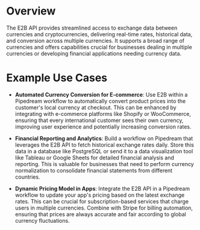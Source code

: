 # Overview

The E2B API provides streamlined access to exchange data between currencies and cryptocurrencies, delivering real-time rates, historical data, and conversion across multiple currencies. It supports a broad range of currencies and offers capabilities crucial for businesses dealing in multiple currencies or developing financial applications needing currency data.

# Example Use Cases

- **Automated Currency Conversion for E-commerce**: Use E2B within a Pipedream workflow to automatically convert product prices into the customer's local currency at checkout. This can be enhanced by integrating with e-commerce platforms like Shopify or WooCommerce, ensuring that every international customer sees their own currency, improving user experience and potentially increasing conversion rates.

- **Financial Reporting and Analytics**: Build a workflow on Pipedream that leverages the E2B API to fetch historical exchange rates daily. Store this data in a database like PostgreSQL or send it to a data visualization tool like Tableau or Google Sheets for detailed financial analysis and reporting. This is valuable for businesses that need to perform currency normalization to consolidate financial statements from different countries.

- **Dynamic Pricing Model in Apps**: Integrate the E2B API in a Pipedream workflow to update your app's pricing based on the latest exchange rates. This can be crucial for subscription-based services that charge users in multiple currencies. Combine with Stripe for billing automation, ensuring that prices are always accurate and fair according to global currency fluctuations.
